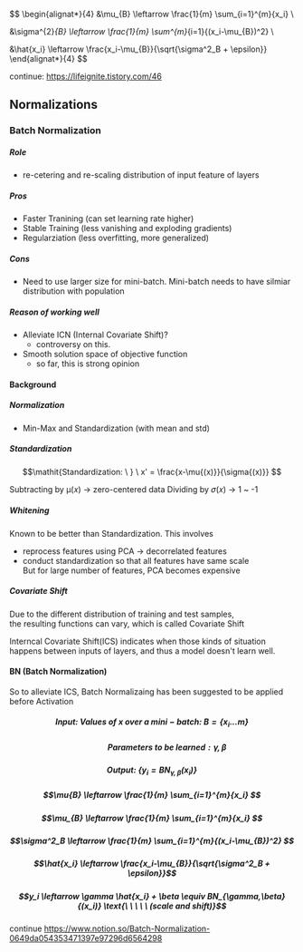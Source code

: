 $$
\begin{alignat*}{4}
&\mu_{B} \leftarrow \frac{1}{m} \sum_{i=1}^{m}{x_i} \\ 

&\sigma^{2}_{B} \leftarrow \frac{1}{m} \sum^{m}_{i=1}{(x_i-\mu_{B})^2} \\

&\hat{x_i} \leftarrow \frac{x_i-\mu_{B}}{\sqrt{\sigma^2_B + \epsilon}}
\end{alignat*}{4}
$$


continue: https://lifeignite.tistory.com/46

## Normalizations
### Batch Normalization
##### Role
  - re-cetering and re-scaling distribution of input feature of layers
##### Pros
  - Faster Tranining (can set learning rate higher)
  - Stable Training (less vanishing and exploding gradients)
  - Regularziation (less overfitting, more generalized)
##### Cons
  - Need to use larger size for mini-batch. Mini-batch needs to have silmiar distribution with population
##### Reason of working well
  - Alleviate ICN (Internal Covariate Shift)?
    - controversy on this. 
  - Smooth solution space of objective function
    - so far, this is strong opinion
 
#### Background
##### Normalization
  - Min-Max and Standardization (with mean and std)

##### Standardization

$$\mathit{Standardization: \ } \ x' = \frac{x-\mu{(x)}}{\sigma{(x)}} $$

Subtracting by µ(𝑥) -> zero-centered data
Dividing by 𝜎(𝑥) -> 1 ~ -1

##### Whitening
Known to be better than Standardization.
This involves  
  - reprocess features using PCA -> decorrelated features
  - conduct standardization so that all features have same scale  
But for large number of features, PCA becomes expensive

##### Covariate Shift
Due to the different distribution of training and test samples,  
the resulting functions can vary, which is called Covariate Shift 

Interncal Covariate Shift(ICS) indicates when those kinds of situation happens between inputs of layers, and
thus a model doesn't learn well. 

#### BN (Batch Normalization)
So to alleviate ICS, Batch Normalizaing has been suggested to be applied before Activation

##### $$\mathbf{Input: \ } \mathit{Values \ of \ x \ over \ a \ mini-batch: \ } B = \{x_i...m\}$$

##### $$\mathit{\ \ \ \ \ \ \ \ \ \ \ \ \ \ \ \ Parameters \ to \ be \ learned: \gamma,\beta}$$

##### $$\mathbf{Output: \ } \{ y_i=BN_{\gamma,\beta}(x_i) \}$$

##### $$\mu{B} \leftarrow \frac{1}{m} \sum_{i=1}^{m}{x_i} $$

##### $$\mu_{B} \leftarrow \frac{1}{m} \sum_{i=1}^{m}{x_i} $$

##### $$\sigma^2_B \leftarrow \frac{1}{m}  \sum_{i=1}^{m}{(x_i-\mu_{B})^2} $$

##### $$\hat{x_i} \leftarrow \frac{x_i-\mu_{B}}{\sqrt{\sigma^2_B + \epsilon}}$$

##### $$y_i \leftarrow \gamma \hat{x_i} + \beta \equiv BN_{\gamma,\beta}{(x_i)} \text{\ \ \ \ \ (scale and shift)}$$

continue
https://www.notion.so/Batch-Normalization-0649da054353471397e97296d6564298
